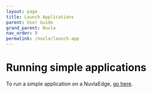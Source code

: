 ```yaml
---
layout: page
title: Launch Applications
parent: User Guide
grand_parent: Nuvla
nav_order: 9
permalink: /nuvla/launch-app
---
```


# Running simple applications

To run a simple application on a NuvlaEdge, [go here](/tutorials/deploying-apps/first-app/).
